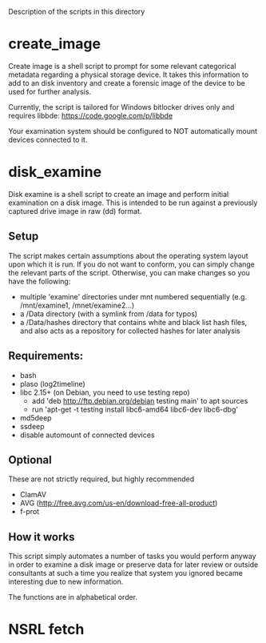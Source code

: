 Description of the scripts in this directory

create_image
============
Create image is a shell script to prompt for some relevant categorical metadata regarding a physical storage device.  It takes this information to add to an disk inventory and create a forensic image of the device to be used for further analysis.

Currently, the script is tailored for Windows bitlocker drives only and requires libbde:  https://code.google.com/p/libbde

Your examination system should be configured to NOT automatically mount devices connected to it.


disk_examine
============

Disk examine is a shell script to create an image and perform initial examination on a disk image.  This is intended to be run against a previously captured drive image in raw (dd) format.

Setup
-----
The script makes certain assumptions about the operating system layout upon which it is run.  If you do not want to conform, you can simply change the relevant parts of the script.  Otherwise, you can make changes so you have the following:

 - multiple 'examine' directories under mnt numbered sequentially (e.g. /mnt/examine1, /mnet/examine2...)
 - a /Data directory  (with a symlink from /data for typos)
 - a /Data/hashes directory that contains white and black list hash files, and also acts as a repository for collected hashes for later analysis

Requirements:
-------------
 - bash
 - plaso (log2timeline)
 - libc 2.15+ (on Debian, you need to use testing repo)
   - add 'deb http://ftp.debian.org/debian testing main' to apt sources
   - run 'apt-get -t testing install libc6-amd64 libc6-dev libc6-dbg'
 - md5deep
 - ssdeep
 - disable automount of connected devices

Optional
--------
These are not strictly required, but highly recommended
 - ClamAV
 - AVG (http://free.avg.com/us-en/download-free-all-product)
 - f-prot


How it works
------------
This script simply automates a number of tasks you would perform anyway in order to examine a disk image or preserve data for later review or outside consultants at such a time you realize that system you ignored became interesting due to new information.

The functions are in alphabetical order.

NSRL fetch
==========
